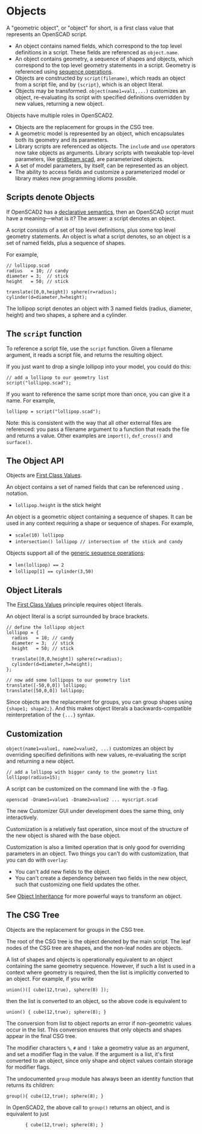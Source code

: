 # Objects

A "geometric object", or "object" for short, is a first class value that represents an OpenSCAD script.
* An object contains named fields, which correspond to the top level definitions in a script.
  These fields are referenced as `object.name`.
* An object contains geometry, a sequence of shapes and objects,
  which correspond to the top level geometry statements in a script.
  Geometry is referenced using [sequence operations](Sequences.md).
* Objects are constructed by `script(filename)`, which reads an object from a script file,
  and by `{script}`, which is an object literal.
* Objects may be transformed.
  `object(name1=val1,...)` customizes an object, re-evaluating its script with specified
  definitions overridden by new values, returning a new object.

Objects have multiple roles in OpenSCAD2.
* Objects are the replacement for groups in the CSG tree.
* A geometric model is represented by an object, which encapsulates both its geometry and its parameters.
* Library scripts are referenced as objects. The `include` and `use` operators now take objects as arguments.
  Library scripts with tweakable top-level parameters, like
  [gridbeam.scad](https://github.com/openscad/MCAD/blob/master/gridbeam.scad),
  are parameterized objects.
* A set of model parameters, by itself, can be represented as an object.
* The ability to access fields and customize a parameterized model or library
  makes new programming idioms possible.

## Scripts denote Objects

If OpenSCAD2 has a [declarative semantics](Declarative_Semantics.md),
then an OpenSCAD script must have a meaning&mdash;what is it?
The answer: a script denotes an object.

A script consists of a set of top level definitions, plus some top level geometry statements.
An object is what a script denotes, so an object is a set of named fields, plus a sequence of shapes.

For example,

```
// lollipop.scad
radius   = 10; // candy
diameter = 3;  // stick
height   = 50; // stick

translate([0,0,height]) sphere(r=radius);
cylinder(d=diameter,h=height);
```

The lollipop script denotes an object with 3 named fields
(radius, diameter, height) and two shapes, a sphere and a cylinder.

## The `script` function
To reference a script file, use the `script` function.
Given a filename argument,
it reads a script file, and returns the resulting object.

If you just want to drop a single lollipop into your model,
you could do this:
```
// add a lollipop to our geometry list
script("lollipop.scad");
```

If you want to reference the same script more than once,
you can give it a name.
For example,
```
lollipop = script("lollipop.scad");
```

Note: this is consistent with the way that all other external files are
referenced: you pass a filename argument to a function that reads the file
and returns a value.
Other examples are `import()`, `dxf_cross()` and `surface()`.

## The Object API

Objects are [First Class Values](First_Class_Values.md).

An object contains a set of named fields that can be referenced using `.` notation.
* `lollipop.height` is the stick height

An object is a geometric object containing a sequence of shapes.
It can be used in any context requiring a shape or sequence of shapes.
For example,
* `scale(10) lollipop`
* `intersection() lollipop // intersection of the stick and candy`

Objects support all of the
[generic sequence operations](Sequences.md):
* `len(lollipop) == 2`
* `lollipop[1] == cylinder(3,50)`

## Object Literals

The [First Class Values](First_Class_Values.md) principle requires object literals.

An object literal is a script surrounded by brace brackets.
```
// define the lollipop object
lollipop = {
  radius   = 10; // candy
  diameter = 3;  // stick
  height   = 50; // stick

  translate([0,0,height]) sphere(r=radius);
  cylinder(d=diameter,h=height);
};

// now add some lollipops to our geometry list
translate([-50,0,0]) lollipop;
translate([50,0,0]) lollipop;
```

Since objects are the replacement for groups,
you can group shapes using `{shape1; shape2;}`.
And this makes object literals
a backwards-compatible reinterpretation of the `{...}` syntax.

## Customization

`object(name1=value1, name2=value2, ...)` customizes an object
by overriding specified definitions with new values,
re-evaluating the script and returning a new object.
  
```
// add a lollipop with bigger candy to the geometry list
lollipop(radius=15);
```

A script can be customized on the command line with the `-D` flag.
```
openscad -Dname1=value1 -Dname2=value2 ... myscript.scad
```

The new Customizer GUI under development does the same thing, only interactively.

Customization is a relatively fast operation, since most of the
structure of the new object is shared with the base object.

Customization is also a limited operation that is only good for
overriding parameters in an object. Two things you can't do
with customization, that you can do with `overlay`:
* You can't add new fields to the object.
* You can't create a dependency between two fields
  in the new object, such that customizing one field updates the other.

See [Object Inheritance](Inheritance.md)
for more powerful ways to transform an object.

<!--
## Parameter Sets
A set of model parameters can be represented as an object.
This is used by a couple of idioms.

Some authors create scad files containing sets of model parameters.
For example, Nophead's Mendel90 project has `config.scad` which looks, in part, like this:
```
...a long list of default configuration settings...
include <machine.scad> // override defaults for a particular machine
```
Here's my translation of this code into OpenSCAD2:
```
defaults = {
...a long list of default configuration settings...
};
include defaults with script("machine.scad");
```

Some authors represent a parameter set as an array of name/value pairs,
and use `search` to look up a parameter. In OpenSCAD2, a parameter array
can be replaced by an object literal, and you can use `paramset.name`
to look up a parameter. This way, it's also easy to organize parameters into a hierarchy.

### `apply`
`apply(base_object, parameter_set)` customizes the base object
with the specified parameters. It has the same semantics as customization.
Unlike the `overlay` operator, this will report an error if `parameter_set`
contains fields not within `base_object`.
-->

## The CSG Tree

Objects are the replacement for groups in the CSG tree.

The root of the CSG tree is the object denoted by the main script.
The leaf nodes of the CSG tree are shapes, and the non-leaf nodes are objects.

A list of shapes and objects is operationally equivalent to
an object containing the same geometry sequence.
However, if such a list is used in a context where geometry is required,
then the list is implicitly converted to an object.
For example, if you write
```
union()([ cube(12,true), sphere(8) ]);
```
then the list is converted to an object, so the above code is equivalent to
```
union() { cube(12,true); sphere(8); }
```
The conversion from list to object reports an error if non-geometric values occur in the list.
This conversion ensures that only objects and shapes appear in the final CSG tree.

The modifier characters `%`, `#` and `!` take a geometry value as an argument,
and set a modifier flag in the value. If the argument is a list, it's first converted
to an object, since only shape and object values contain storage for modifier flags.

The undocumented `group` module has always been an identity function that returns its children:
```
group(){ cube(12,true); sphere(8); }
```
In OpenSCAD2, the above call to `group()` returns an object, and is equivalent to just
```
       { cube(12,true); sphere(8); }
```

